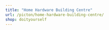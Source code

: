 ```yaml
---
title: "Home Hardware Building Centre"
url: /picton/home-hardware-building-centre/
shop: doityourself
---
```


